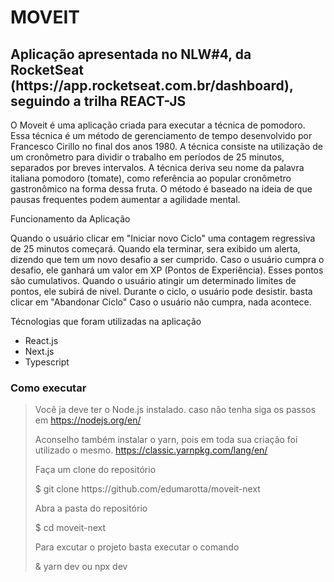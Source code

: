 <h1> MOVEIT </h1>

<h2>Aplicação apresentada no NLW#4, da RocketSeat (https://app.rocketseat.com.br/dashboard), seguindo a trilha REACT-JS</h2>


O Moveit é uma aplicação criada para executar a técnica de pomodoro. Essa técnica é um método de gerenciamento de tempo desenvolvido por Francesco Cirillo no final dos anos 1980.
A técnica consiste na utilização de um cronômetro para dividir o trabalho em períodos de 25 minutos, separados por breves intervalos.
A técnica deriva seu nome da palavra italiana pomodoro (tomate), como referência ao popular cronômetro gastronômico na forma dessa fruta.
O método é baseado na ideia de que pausas frequentes podem aumentar a agilidade mental. 

Funcionamento da Aplicação

Quando o usuário clicar em "Iniciar novo Ciclo" uma contagem regressiva de 25 minutos começará. Quando ela terminar, sera exibido um alerta, dizendo que tem um novo desafio a ser cumprido. Caso o usuário cumpra o desafio, ele ganhará um valor em XP (Pontos de Experiência). Esses pontos são cumulativos. Quando o usuário atingir um determinado limites de pontos, ele subirá de nivel. Durante o ciclo, o usuário pode desistir. basta clicar em "Abandonar Ciclo"
Caso o usuário não cumpra, nada acontece.

 Técnologias que foram utilizadas na aplicação
 
<ul>
    <li> React.js </li>
    <li> Next.js </li>
    <li> Typescript</li>
</ul>

<h3> Como executar </h3>

<blockquote>

Você ja deve ter o Node.js instalado.
caso não tenha siga os passos em <span>https://nodejs.org/en/</span>

Aconselho também instalar o yarn, pois em toda sua criação foi utilizado o mesmo.
https://classic.yarnpkg.com/lang/en/

Faça um clone do repositório
<p>$ git clone https://github.com/edumarotta/moveit-next</p>

Abra a pasta do repositório
<p>$ cd moveit-next<p>

Para excutar o projeto basta executar o comando
<p>& yarn dev ou npx dev<p>
</<blockquote>

